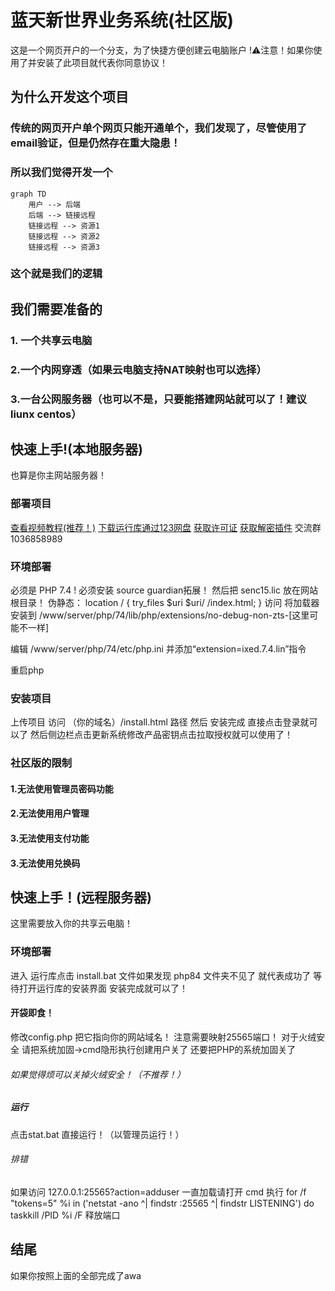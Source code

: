 # 蓝天新世界业务系统(社区版)
这是一个网页开户的一个分支，为了快捷方便创建云电脑账户
!⚠️注意！如果你使用了并安装了此项目就代表你同意协议！
## 为什么开发这个项目
### 传统的网页开户单个网页只能开通单个，我们发现了，尽管使用了email验证，但是仍然存在重大隐患！
### 所以我们觉得开发一个

```mermaid
graph TD
    用户 --> 后端
    后端 --> 链接远程
    链接远程 --> 资源1
    链接远程 --> 资源2
    链接远程 --> 资源3
```

### 这个就是我们的逻辑

## 我们需要准备的
### 1. 一个共享云电脑
### 2.一个内网穿透（如果云电脑支持NAT映射也可以选择）
### 3.一台公网服务器（也可以不是，只要能搭建网站就可以了！建议liunx centos）


## 快速上手!(本地服务器)
也算是你主网站服务器！
### 部署项目
[查看视频教程(推荐！)](https://space.bilibili.com/1318054047)
[下载运行库通过123网盘](https://www.123684.com/s/uE2yjv-KGKgh)
[获取许可证](https://ltfxb.top/console/?gm)
[获取解密插件](https://www.123684.com/s/uE2yjv-VWKgh)
交流群 1036858989
### 环境部署
必须是 PHP 7.4 ! 必须安装 source guardian拓展！
然后把 senc15.lic 放在网站根目录！
伪静态： 
location / {
    try_files $uri $uri/ /index.html;
}
访问 将加载器安装到 /www/server/php/74/lib/php/extensions/no-debug-non-zts-[这里可能不一样]

编辑 /www/server/php/74/etc/php.ini 并添加“extension=ixed.7.4.lin”指令

重启php
### 安装项目
上传项目 访问  （你的域名）/install.html 路径
然后 安装完成 直接点击登录就可以了 
然后侧边栏点击更新系统修改产品密钥点击拉取授权就可以使用了！
### 社区版的限制
#### 1.无法使用管理员密码功能
#### 2.无法使用用户管理
#### 3.无法使用支付功能
#### 3.无法使用兑换码
## 快速上手！(远程服务器)
这里需要放入你的共享云电脑！
### 环境部署
进入 运行库点击 install.bat 文件如果发现 php84 文件夹不见了 就代表成功了 等待打开运行库的安装界面 安装完成就可以了！
#### 开袋即食！
修改config.php 把它指向你的网站域名！
注意需要映射25565端口！
对于火绒安全 请把系统加固->cmd隐形执行创建用户关了
还要把PHP的系统加固关了
###### 如果觉得烦可以关掉火绒安全！（不推荐！）
##### 运行
点击stat.bat 直接运行！（以管理员运行！）
###### 排错 
如果访问 127.0.0.1:25565?action=adduser 一直加载请打开 cmd 执行 
for /f "tokens=5" %i in ('netstat -ano ^| findstr :25565 ^| findstr LISTENING') do taskkill /PID %i /F
释放端口
## 结尾
如果你按照上面的全部完成了awa
